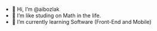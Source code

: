 - 👋 Hi, I’m @aibozlak
- 👀 I’m like studing on Math in the life.
- 🌱 I’m currently learning Software (Front-End and Mobile)



<!---
aibozlak/aibozlak is a ✨ special ✨ repository because its `README.md` (this file) appears on your GitHub profile.
You can click the Preview link to take a look at your changes.
--->
